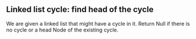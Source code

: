 ## Linked list cycle: find head of the cycle

We are given a linked list that might have a cycle in it. Return Null if there is no cycle or a head Node of the existing cycle.
